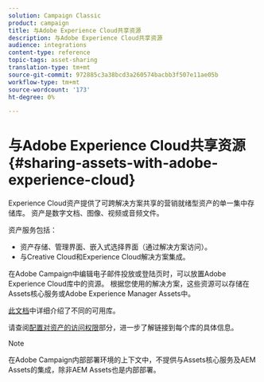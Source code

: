 ```yaml
---
solution: Campaign Classic
product: campaign
title: 与Adobe Experience Cloud共享资源
description: 与Adobe Experience Cloud共享资源
audience: integrations
content-type: reference
topic-tags: asset-sharing
translation-type: tm+mt
source-git-commit: 972885c3a38bcd3a260574bacbb3f507e11ae05b
workflow-type: tm+mt
source-wordcount: '173'
ht-degree: 0%

---
```



# 与Adobe Experience Cloud共享资源{#sharing-assets-with-adobe-experience-cloud}

Experience Cloud资产提供了可跨解决方案共享的营销就绪型资产的单一集中存储库。 资产是数字文档、图像、视频或音频文件。

资产服务包括：

* 资产存储、管理界面、嵌入式选择界面（通过解决方案访问）。
* 与Creative Cloud和Experience Cloud解决方案集成。

在Adobe Campaign中编辑电子邮件投放或登陆页时，可以放置Adobe Experience Cloud库中的资源。 根据您使用的解决方案，这些资源可以存储在Assets核心服务或Adobe Experience Manager Assets中。

[此文档](https://docs.adobe.com/content/help/en/core-services/interface/assets/experience-cloud-assets.html)中详细介绍了不同的可用库。

请查阅[配置对资产的访问权限](../../integrations/using/configuring-access-to-assets.md)部分，进一步了解链接到每个库的具体信息。

>[!NOTE]
>
>在Adobe Campaign内部部署环境的上下文中，不提供与Assets核心服务及AEM Assets的集成，除非AEM Assets也是内部部署。

